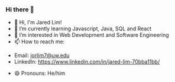 ### Hi there 👋


- 🔭 Hi, I'm Jared Lim!
- 🌱 I’m currently learning Javascript, Java, SQL and React
- 👯 I’m interested in Web Development and Software Engineering
- 📫 How to reach me:
* Email: jorlim7@uw.edu
* LinkedIn: https://www.linkedin.com/in/jared-lim-70bba11bb/
- 😄 Pronouns: He/him

